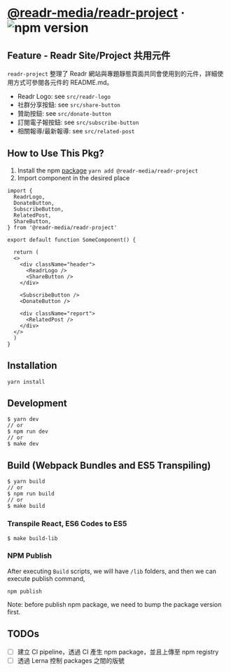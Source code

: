 # [@readr-media/readr-project](https://www.npmjs.com/package/@readr-media/readr-project) &middot; ![npm version](https://img.shields.io/npm/v/@readr-media/readr-project.svg?style=flat)

## Feature - Readr Site/Project 共用元件

`readr-project` 整理了 Readr 網站與專題靜態頁面共同會使用到的元件，詳細使用方式可參閱各元件的 README.md。

- Readr Logo: see `src/readr-logo`
- 社群分享按鈕: see `src/share-button`
- 贊助按鈕: see `src/donate-button`
- 訂閱電子報按鈕: see `src/subscribe-button`
- 相關報導/最新報導: see `src/related-post`

## How to Use This Pkg?

1. Install the npm [package](https://www.npmjs.com/package/@readr-media/icon)
   `yarn add @readr-media/readr-project`
2. Import component in the desired place

```
import {
  ReadrLogo,
  DonateButton,
  SubscribeButton,
  RelatedPost,
  ShareButton,
} from '@readr-media/readr-project'

export default function SomeComponent() {

  return (
  <>
    <div className="header">
      <ReadrLogo />
      <ShareButton />
    </div>

    <SubscribeButton />
    <DonateButton />

    <div className="report">
      <RelatedPost />
    </div>
  </>
  )
}
```

## Installation

`yarn install`

## Development

```
$ yarn dev
// or
$ npm run dev
// or
$ make dev
```

## Build (Webpack Bundles and ES5 Transpiling)

```
$ yarn build
// or
$ npm run build
// or
$ make build
```

### Transpile React, ES6 Codes to ES5

```
$ make build-lib
```

### NPM Publish

After executing `Build` scripts, we will have `/lib` folders,
and then we can execute publish command,

```
npm publish
```

Note: before publish npm package, we need to bump the package version first.

## TODOs

- [ ] 建立 CI pipeline，透過 CI 產生 npm package，並且上傳至 npm registry
- [ ] 透過 Lerna 控制 packages 之間的版號
